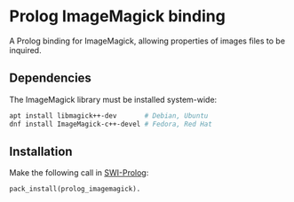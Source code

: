 # Prolog ImageMagick binding

A Prolog binding for ImageMagick, allowing properties of images files
to be inquired.

## Dependencies

The ImageMagick library must be installed system-wide:

```sh
apt install libmagick++-dev       # Debian, Ubuntu
dnf install ImageMagick-c++-devel # Fedora, Red Hat
```

## Installation

Make the following call in [SWI-Prolog](http://www.swi-prolog.org):

```pl
pack_install(prolog_imagemagick).
```
